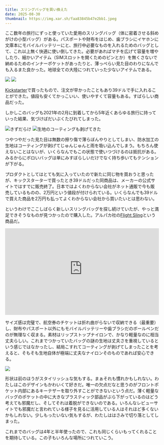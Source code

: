 ```yaml
---
title: スリングバッグを買い換えた
date: 2025-08-30
thumbnail: https://img.xar.sh/faa83845b47e2bb1.jpeg
---
```


ここ数年の旅行にずっと使っていた愛用のスリングバッグ（体に密着させる斜めがけの小型バッグ）がある。パスポートや財布をはじめ、歯ブラシにイヤホンに文庫本にモバイルバッテリーにと、旅行中必要なものを入れるためのバッグとして、これ以上無く快適に使い倒してきた。必要があればマチを広げて容量を増やしたり、細かいアイテム（SIMスロットを開くためのピンとか）を無くさないで納めるためのインナーポケットがあったりと、薄っぺらい見た目のわりになんでも入るまた良かった。地球全ての大陸につれていった少ないアイテムである。

![](https://img.xar.sh/e4591a8a373c3b69.jpeg)
![](https://img.xar.sh/a7039546620c7d36.jpeg)

[Kickstarter](https://www.kickstarter.com/projects/485414743/fino-iv-ultra-slim-hybrid-sling-pack-sleek-and-versatile)で買ったもので、注文が早かったこともあり39ドルで手に入れることができた。値段も安くてかっこいい、使いやすくて容量もある。すばらしい商品だった。

しかしこのバッグも2021年の2月に到着してから5年近くあらゆる旅行に持っていった結果、気づけばだいぶくたびれてしまった。

![きずだらけ](https://img.xar.sh/0cacef4b29aa5484.jpeg)
![生地のコーティングも剥げてきた](https://img.xar.sh/5416a15353efd2db.jpeg)

つやつやだった見た目は無数の擦り傷で薄らぼんやりとしてしまい、防水加工の生地はコーティングが剥げてじゅんじゅんと雨を吸い込んでしまう。もちろん使えないことはないが、いくらなんでもこの状態で使いつづけるのは抵抗がある。みるからにボロいバッグは単にみすぼらしいだけでなく持ち歩いてもテンションが下がる。

プロダクトとしてはとても気に入っていたので新たに同じ物を買おうと思ったが、キックスターターで買ったとき39ドルだった同商品は、メーカーの公式サイトではすでに販売終了。日本ではよくわからない会社がネット通販で今も販売しているものの、2万円という値段が付けられている。いくらなんでも39ドルで買えた商品を2万円も払ってよくわからない会社から買いたいとは思わない。

というわけでここしばらく新しいスリングバッグを探し続けていたが、やっと満足できそうなものが見つかったので購入した。アルパカ社の[Flight Sling](https://www.alpakagear.jp/view/item/000000000046)という商品だ。

<iframe style="width:100%; aspect-ratio:16/9; height:auto; border:0;" src="https://www.youtube-nocookie.com/embed/gKG7rvo2iok?si=1iCxXp28Grqha195" title="YouTube video player" frameborder="0" allow="accelerometer; autoplay; clipboard-write; encrypted-media; gyroscope; picture-in-picture; web-share" referrerpolicy="strict-origin-when-cross-origin" allowfullscreen></iframe>

サイズ感は完璧で、航空券のチケットは折れ曲がらないで収納できる（最重要）し、財布やパスポート以外にもモバイルバッテリーや歯ブラシだのボールペンだのが無理なく収まる。素材はリップストップナイロンで、かなり軽量なのに相当丈夫らしい。これまでつかっていたバッグの謎の生地は丈夫さを重視しているという感じではなかったし、結局こすれてコーティングが剥げてしまったことを考えると、そもそも生地自体が極端に丈夫なナイロンそのものであれば安心できる。

![](https://img.xar.sh/bfb06e45433dfeb9.jpeg)

形状は前のほうがスタイリッシュな気もする。まぁそれも慣れかもしれない。わたしはこのデザインもかわいくて好きだ。唯一の欠点だなと思うのがフロントポケット内部にあるキーテザーを取り外すことができないという点だ。薄く軽量なバッグのポケットの中に大きなプラスティック部品がぶら下がっているのはどう考えても邪魔だし、そしてそれは着脱ができないのである。いろんなレビューサイトでも邪魔だと言われている様子を見るに活用している人はそれほど多くないかもしれない。少しもったいない気もするが、わたしははさみで切り落としてしまった。

これまでのバッグは4年と半年使ったので、これも同じくらいもってくれることを期待している。この子もいろんな場所につれていこう。
